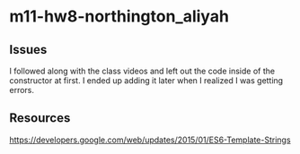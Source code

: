 # m11-hw8-northington_aliyah

## Issues
I followed along with the class videos and left out the code inside
of the constructor at first. I ended up adding it later when I realized
I was getting errors.

## Resources
https://developers.google.com/web/updates/2015/01/ES6-Template-Strings